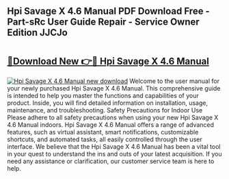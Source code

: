 ## Hpi Savage X 4.6 Manual PDF Download Free - Part-sRc User Guide Repair - Service Owner Edition JJCJo

# <h2><a href="http://cf20078.oget.top/?id=Hpi+Savage+X+4.6+Manual">🔗Download New 👉🔴 Hpi Savage X 4.6 Manual</a></h2>

[![Hpi Savage X 4.6 Manual new download](https://i.imgur.com/5g1atiW.png)](http://cf20078.oget.top/?id=Hpi+Savage+X+4.6+Manual)
Welcome to the user manual for your newly purchased Hpi Savage X 4.6 Manual. This comprehensive guide is intended to help you master the functions and capabilities of your product. Inside, you will find detailed information on installation, usage, maintenance, and troubleshooting. Safety Precautions for Indoor Use Please adhere to all safety precautions when using your new Hpi Savage X 4.6 Manual indoors. Hpi Savage X 4.6 Manual offers a range of advanced features, such as virtual assistant, smart notifications, customizable shortcuts, and automated tasks, all easily controlled through the user interface. We believe that the Hpi Savage X 4.6 Manual has been a vital tool in your quest to understand the ins and outs of your latest acquisition. If you need any assistance or clarification, our customer service team is here to help.
